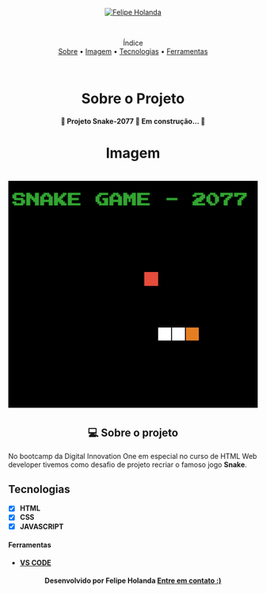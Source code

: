 <p align="center">
   <a href="https://www.linkedin.com/in/felipe-holanda-de-freitas-3a91281a2/">
      <img alt="Felipe Holanda" src="https://img.shields.io/badge/-Felipe Holanda-blue?style=flat&logo=Linkedin&logoColor=bluee" />
   </a>
</p>

<br>

<p align="center">Índice<br>
<a href="#sobre">Sobre</a> •
<a href="#Imagem">Imagem</a> •
<a href="#Tecnologias-">Tecnologias</a> •
<a href="#Ferramentas">Ferramentas</a></p>

<br>

<h1 align="center">Sobre o Projeto</h1>
 <h4 align="center"> 🚧 Projeto Snake-2077 🚀 Em construção... 🚧
  </h4>

<h1 align="center">Imagem</h1>

<h1 align="center">
   <img alt="Readme" title="Readme" src="Animação.gif"/>
</h1>

<!--Sobre o projeto-->
<h2 align="center">💻 Sobre o projeto</h2>

No bootcamp da Digital Innovation One em especial no curso de HTML Web developer  tivemos como desafio de projeto recriar o famoso jogo **Snake**.


## Tecnologias

- [x] **HTML**
- [x] **CSS**
- [x] **JAVASCRIPT**

#### Ferramentas

- [**VS CODE**](https://code.visualstudio.com/)


<h4 align=center>Desenvolvido por Felipe Holanda <a href="https://www.linkedin.com/in/felipe-holanda-de-freitas-3a91281a2/"><strong>Entre em contato</strong> :)</a></a></h4>




